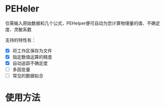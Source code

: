 # PEHeler
仅需输入原始数据和几个公式，PEHelper便可自动为您计算物理量的值、不确定度、灵敏系数

支持的特性有：
- [x] 将工作区保存为文件
- [x] 指定数值运算的精度
- [x] 自动追踪不确定度
- [ ] 多因变量
- [ ] 常见的数据拟合

# 使用方法
